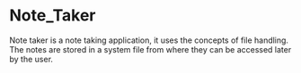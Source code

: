 # Note_Taker
Note taker is a note taking application, it uses the concepts of file handling. The notes are stored in a system file from where they can be accessed later by the user.
